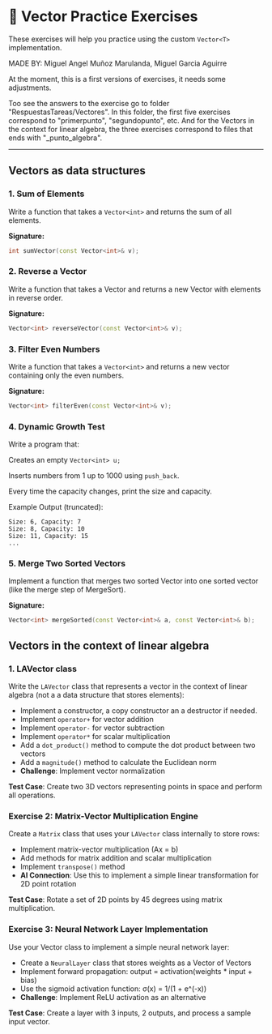 # 📘 Vector Practice Exercises

These exercises will help you practice using the custom `Vector<T>` implementation.

MADE BY: Miguel Angel Muñoz Marulanda, Miguel Garcia Aguirre

At the moment, this is a first versions of exercises, it needs some adjustments.

Too see the answers to the exercise go to folder "RespuestasTareas/Vectores". In this folder, the first five
exercises correspond to "primerpunto", "segundopunto", etc. And for the Vectors in the context for linear 
algebra, the three exercises correspond to files that ends with "_punto_algebra".

---

## Vectors as data structures

### 1. **Sum of Elements**
Write a function that takes a `Vector<int>` and returns the sum of all elements.  

**Signature:**
```cpp
int sumVector(const Vector<int>& v);
```
### 2. Reverse a Vector

Write a function that takes a Vector<int> and returns a new Vector<int> with elements in reverse order.

**Signature:**
```cpp
Vector<int> reverseVector(const Vector<int>& v);
```

### 3. **Filter Even Numbers**

Write a function that takes a `Vector<int>` and returns a new vector containing only the even numbers.

**Signature:**
```cpp
Vector<int> filterEven(const Vector<int>& v);
```

### 4. Dynamic Growth Test

Write a program that:

Creates an empty `Vector<int> u;`

Inserts numbers from 1 up to 1000 using `push_back`.

Every time the capacity changes, print the size and capacity.

Example Output (truncated):
```
Size: 6, Capacity: 7
Size: 8, Capacity: 10
Size: 11, Capacity: 15
...
```

### 5. Merge Two Sorted Vectors

Implement a function that merges two sorted Vector<int> into one sorted vector (like the merge step of MergeSort).

**Signature:**
```cpp
Vector<int> mergeSorted(const Vector<int>& a, const Vector<int>& b);
```

## Vectors in the context of linear algebra

### 1. LAVector class
Write the `LAVector` class that represents a vector in the context of linear
algebra (not a a data structure that stores elements):
- Implement a constructor, a copy constructor an a destructor if needed.
- Implement `operator+` for vector addition
- Implement `operator-` for vector subtraction  
- Implement `operator*` for scalar multiplication
- Add a `dot_product()` method to compute the dot product between two vectors
- Add a `magnitude()` method to calculate the Euclidean norm
- **Challenge**: Implement vector normalization

**Test Case**: Create two 3D vectors representing points in space and perform all operations.

### Exercise 2: Matrix-Vector Multiplication Engine
Create a `Matrix` class that uses your `LAVector` class internally to store rows:
- Implement matrix-vector multiplication (Ax = b)
- Add methods for matrix addition and scalar multiplication
- Implement `transpose()` method
- **AI Connection**: Use this to implement a simple linear transformation for 2D point rotation

**Test Case**: Rotate a set of 2D points by 45 degrees using matrix multiplication.

### Exercise 3: Neural Network Layer Implementation
Use your Vector class to implement a simple neural network layer:
- Create a `NeuralLayer` class that stores weights as a Vector of Vectors
- Implement forward propagation: output = activation(weights * input + bias)
- Use the sigmoid activation function: σ(x) = 1/(1 + e^(-x))
- **Challenge**: Implement ReLU activation as an alternative

**Test Case**: Create a layer with 3 inputs, 2 outputs, and process a sample input vector.

